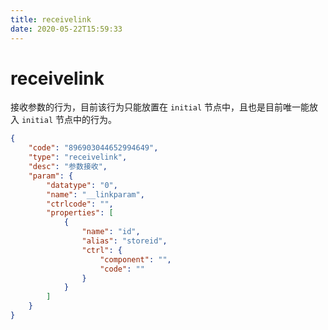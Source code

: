 ```yaml
---
title: receivelink
date: 2020-05-22T15:59:33
---
```


# receivelink

接收参数的行为，目前该行为只能放置在 `initial` 节点中，且也是目前唯一能放入 `initial` 节点中的行为。

```json
{
    "code": "896903044652994649",
    "type": "receivelink",
    "desc": "参数接收",
    "param": {
        "datatype": "0",
        "name": "__linkparam",
        "ctrlcode": "",
        "properties": [
            {
                "name": "id",
                "alias": "storeid",
                "ctrl": {
                    "component": "",
                    "code": ""
                }
            }
        ]
    }
}
```
